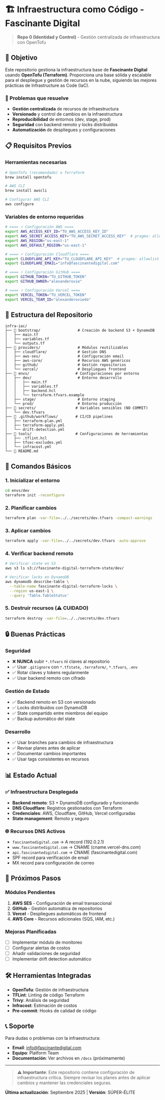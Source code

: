 # 🏗️ Infraestructura como Código - Fascinante Digital

> **Repo 0 (Identidad y Control)** - Gestión centralizada de infraestructura con OpenTofu

## 🎯 Objetivo

Este repositorio gestiona la infraestructura base de **Fascinante Digital** usando **OpenTofu (Terraform)**. Proporciona una base sólida y escalable para el despliegue y gestión de recursos en la nube, siguiendo las mejores prácticas de Infrastructure as Code (IaC).

### 🔧 Problemas que resuelve

- **Gestión centralizada** de recursos de infraestructura
- **Versionado** y control de cambios en la infraestructura
- **Reproducibilidad** de entornos (dev, stage, prod)
- **Seguridad** con backend remoto y locks distribuidos
- **Automatización** de despliegues y configuraciones

## 📋 Requisitos Previos

### Herramientas necesarias

```bash
# OpenTofu (recomendado) o Terraform
brew install opentofu

# AWS CLI
brew install awscli

# Configurar AWS CLI
aws configure
```

### Variables de entorno requeridas

```bash
# ==== ⚡️ Configuración AWS ====
export AWS_ACCESS_KEY_ID="TU_AWS_ACCESS_KEY_ID"
export AWS_SECRET_ACCESS_KEY="TU_AWS_SECRET_ACCESS_KEY"  # pragma: allowlist secret
export AWS_REGION="us-east-1"
export AWS_DEFAULT_REGION="us-east-1"

# ==== ⚡️ Configuración Cloudflare ====
export CLOUDFLARE_API_KEY="TU_CLOUDFLARE_API_KEY"  # pragma: allowlist secret
export CLOUDFLARE_EMAIL="info@fascinantedigital.com"

# ==== ⚡️ Configuración GitHub ====
export GITHUB_TOKEN="TU_GITHUB_TOKEN"
export GITHUB_OWNER="alexanderovie"

# ==== ⚡️ Configuración Vercel ====
export VERCEL_TOKEN="TU_VERCEL_TOKEN"
export VERCEL_TEAM_ID="alexanderoviedo"
```

## 📁 Estructura del Repositorio

```
infra-iac/
├── 📁 bootstrap/                 # Creación de backend S3 + DynamoDB
│   ├── main.tf
│   ├── variables.tf
│   └── outputs.tf
├── 📁 providers/                 # Módulos reutilizables
│   ├── cloudflare/              # Gestión DNS
│   ├── aws-ses/                 # Configuración email
│   ├── aws-core/                # Recursos AWS genéricos
│   ├── github/                  # Gestión repositorios
│   └── vercel/                  # Despliegues frontend
├── 📁 envs/                     # Configuraciones por entorno
│   ├── dev/                     # Entorno desarrollo
│   │   ├── main.tf
│   │   ├── variables.tf
│   │   ├── backend.hcl
│   │   └── terraform.tfvars.example
│   ├── stage/                   # Entorno staging
│   └── prod/                    # Entorno producción
├── 📁 secrets/                  # Variables sensibles (NO COMMIT)
│   └── dev.tfvars
├── 📁 .github/workflows/        # CI/CD pipelines
│   ├── terraform-plan.yml
│   ├── terraform-apply.yml
│   └── drift-detection.yml
├── 📁 tools/                    # Configuraciones de herramientas
│   ├── .tflint.hcl
│   ├── tfsec-excludes.yml
│   └── infracost.yml
└── 📄 README.md
```

## 🚀 Comandos Básicos

### 1. Inicializar el entorno

```bash
cd envs/dev
terraform init -reconfigure
```

### 2. Planificar cambios

```bash
terraform plan -var-file=../../secrets/dev.tfvars -compact-warnings
```

### 3. Aplicar cambios

```bash
terraform apply -var-file=../../secrets/dev.tfvars -auto-approve
```

### 4. Verificar backend remoto

```bash
# Verificar state en S3
aws s3 ls s3://fascinante-digital-terraform-state/dev/

# Verificar locks en DynamoDB
aws dynamodb describe-table \
  --table-name fascinante-digital-terraform-locks \
  --region us-east-1 \
  --query 'Table.TableStatus'
```

### 5. Destruir recursos (⚠️ CUIDADO)

```bash
terraform destroy -var-file=../../secrets/dev.tfvars
```

## 🔒 Buenas Prácticas

### Seguridad

- ❌ **NUNCA** subir `*.tfvars` ni claves al repositorio
- ✅ Usar `.gitignore` con `*.tfstate`, `.terraform/`, `*.tfvars`, `.env`
- ✅ Rotar claves y tokens regularmente
- ✅ Usar backend remoto con cifrado

### Gestión de Estado

- ✅ Backend remoto en S3 con versionado
- ✅ Locks distribuidos con DynamoDB
- ✅ State compartido entre miembros del equipo
- ✅ Backup automático del state

### Desarrollo

- ✅ Usar branches para cambios de infraestructura
- ✅ Revisar planes antes de aplicar
- ✅ Documentar cambios importantes
- ✅ Usar tags consistentes en recursos

## 📊 Estado Actual

### ✅ Infraestructura Desplegada

- **Backend remoto**: S3 + DynamoDB configurado y funcionando
- **DNS Cloudflare**: Registros gestionados con Terraform
- **Credenciales**: AWS, Cloudflare, GitHub, Vercel configuradas
- **State management**: Remoto y seguro

### 🌐 Recursos DNS Activos

- `fascinantedigital.com` → A record (192.0.2.1)
- `www.fascinantedigital.com` → CNAME (cname.vercel-dns.com)
- `api.fascinantedigital.com` → CNAME (fascinantedigital.com)
- SPF record para verificación de email
- MX record para configuración de correo

## 🔮 Próximos Pasos

### Módulos Pendientes

1. **AWS SES** - Configuración de email transaccional
2. **GitHub** - Gestión automática de repositorios
3. **Vercel** - Despliegues automáticos de frontend
4. **AWS Core** - Recursos adicionales (SQS, IAM, etc.)

### Mejoras Planificadas

- [ ] Implementar módulo de monitoreo
- [ ] Configurar alertas de costos
- [ ] Añadir validaciones de seguridad
- [ ] Implementar drift detection automático

## 🛠️ Herramientas Integradas

- **OpenTofu**: Gestión de infraestructura
- **TFLint**: Linting de código Terraform
- **Trivy**: Análisis de seguridad
- **Infracost**: Estimación de costos
- **Pre-commit**: Hooks de calidad de código

## 📞 Soporte

Para dudas o problemas con la infraestructura:

- **Email**: [info@fascinantedigital.com](mailto:info@fascinantedigital.com)
- **Equipo**: Platform Team
- **Documentación**: Ver archivos en `/docs` (próximamente)

---

> **⚠️ Importante**: Este repositorio contiene configuración de infraestructura crítica. Siempre revisar los planes antes de aplicar cambios y mantener las credenciales seguras.

**Última actualización**: Septiembre 2025 | **Versión**: SÚPER-ÉLITE

